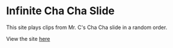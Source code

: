 # Infinite Cha Cha Slide
This site plays clips from Mr. C's Cha Cha slide in a random order.

View the site [here](<https://www1.chapman.edu/~andre205/onehopethistime>)
